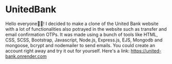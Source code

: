 # UnitedBank
Hello everyone👋🏽! I decided to make a clone of the United Bank website with a lot of functionalities also potrayed in the website such as transfer and email confirmation OTPs. 
It was made using a bunch of tools like HTML, CSS, SCSS, Bootstrap, Javascript, Node.js, Express.js, EJS, Mongodb and mongoose, bcrypt and nodemailer to send emails.
You could create an account right away and try it out for yourself.
Here's a link: https://united-bank.onrender.com

